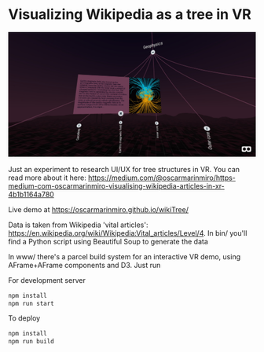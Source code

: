 # Visualizing Wikipedia as a tree in VR

[<img src="vr_tree.jpg">](https://oscarmarinmiro.github.io/wikiTree/)

Just an experiment to research UI/UX for tree structures in VR. You can read more about it here: https://medium.com/@oscarmarinmiro/https-medium-com-oscarmarinmiro-visualising-wikipedia-articles-in-xr-4b1b1164a780

Live demo at https://oscarmarinmiro.github.io/wikiTree/

Data is taken from Wikipedia 'vital articles': https://en.wikipedia.org/wiki/Wikipedia:Vital_articles/Level/4. In bin/ you'll find a Python script using Beautiful Soup to generate the data

In www/ there's a parcel build system for an interactive VR demo, using AFrame+AFrame components and D3. Just run


For development server

```
npm install
npm run start 
```

To deploy

```
npm install
npm run build
```



